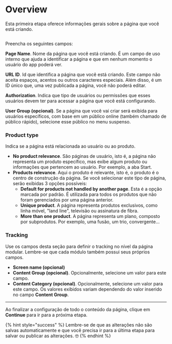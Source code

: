 # Overview

Esta primeira etapa oferece informações gerais sobre a página que você está criando.

<figure><img src="../.gitbook/assets/NewPage.png" alt=""><figcaption></figcaption></figure>

Preencha os seguintes campos:

**Page Name**. Nome da página que você está criando. É um campo de uso interno que ajuda a identificar a página e que em nenhum momento o usuário do app poderá ver.

**URL ID**. Id que identifica a página que você está criando. Este campo não aceita espaços, acentos ou outros caracteres especiais. Além disso, é um ID único que, uma vez publicada a página, você não poderá editar.

**Authorization**. Indica que tipo de usuários ou permissões que esses usuários devem ter para acessar a página que você está configurando.

**User Group (opcional)**. Se a página que você vai criar será exibida para usuários específicos, com base em um público online (também chamado de público rápido), selecione esse público no menu suspenso.

### **Product type**

Indica se a página está relacionada ao usuário ou ao produto.

- **No product relevance**. São páginas de usuário, isto é, a página não representa um produto específico, mas exibe algum produto ou informações que pertencem ao usuário. Por exemplo, a aba Start.
- **Products relevance**. Aqui o produto é relevante, isto é, o produto é o centro de construção da página. Se você selecionar este tipo de página, serão exibidas 3 opções possíveis:
    - **Default for products not handled by another page**. Esta é a opção marcada por padrão. É utilizada para todos os produtos que não foram gerenciados por uma página anterior.
    - **Unique product**. A página representa produtos exclusivos, como linha móvel, "land line", televisão ou assinatura de fibra.
    - **More than one product**. A página representa um plano, composto por subprodutos. Por exemplo, uma fusão, um trio, convergente...

### Tracking

Use os campos desta seção para definir o tracking no nível da página modular. Lembre-se que cada módulo também possui seus próprios campos.

- **Screen name (opcional)**
- **Content Group (opcional)**. Opcionalmente, selecione um valor para este campo.
- **Content Category (opcional)**. Opcionalmente, selecione um valor para este campo. Os valores exibidos variam dependendo do valor inserido no campo **Content Group**.

---

Ao finalizar a configuração de todo o conteúdo da página, clique em **Continue** para ir para a próxima etapa.

{% hint style="success" %} Lembre-se de que as alterações não são salvas automaticamente e que você precisa ir para a última etapa para salvar ou publicar as alterações. 🤓 {% endhint %}
